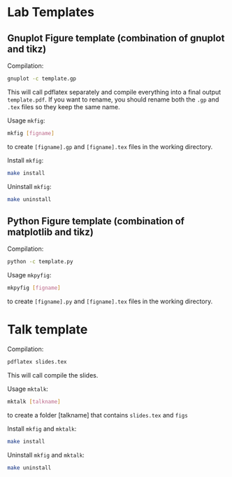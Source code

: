 # Lab Templates

## Gnuplot Figure template (combination of gnuplot and tikz)

Compilation:

```sh
gnuplot -c template.gp
```

This will call pdflatex separately and compile everything into a final output `template.pdf`.
If you want to rename, you should rename both the `.gp` and `.tex` files so they keep the same name.

Usage `mkfig`:

```sh
mkfig [figname]
```

to create `[figname].gp` and `[figname].tex` files in the working directory.  

Install `mkfig`:

```sh
make install
``` 


Uninstall `mkfig`:

```sh
make uninstall
``` 

## Python Figure template (combination of matplotlib and tikz)

Compilation:

```sh
python -c template.py
```

Usage `mkpyfig`:

```sh
mkpyfig [figname]
```

to create `[figname].py` and `[figname].tex` files in the working directory.  


# Talk template 

Compilation:

```sh
pdflatex slides.tex
```

This will call compile the slides.

Usage `mktalk`:

```sh
mktalk [talkname]
```

to create a folder [talkname] that contains `slides.tex` and `figs`

Install `mkfig` and `mktalk`:

```sh
make install
``` 


Uninstall `mkfig` and `mktalk`:

```sh
make uninstall
``` 
 
